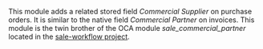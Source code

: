 This module adds a related stored field *Commercial Supplier* on
purchase orders. It is similar to the native field *Commercial Partner*
on invoices. This module is the twin brother of the OCA module
*sale_commercial_partner* located in the [sale-workflow
project](https://github.com/OCA/sale-workflow/).
